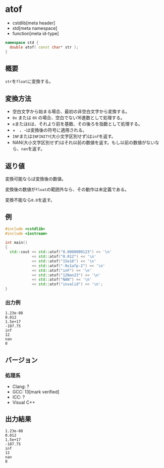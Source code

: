# atof
* cstdlib[meta header]
* std[meta namespace]
* function[meta id-type]

```cpp
namespace std {
  double atof( const char* str );
}
```

## 概要

`str`を`float`に変換する。

## 変換方法

- 空白文字から始まる場合、最初の非空白文字から変換する。
- `0x` または `0X` の場合、空白でない16進数として処理する。
- `e`または`E`は、それより前を基数、その後ろを指数として処理する。
- \+　、\-は変換後の符号に適用される。
- `INF`または`INFINITY`(大小文字区別せず)は`inf`を返す。
- NAN(大小文字区別せず)はそれ以前の数値を返す。もし以前の数値がないなら、`nan`を返す。


## 返り値

変換可能ならば変換後の数値。

変換後の数値が`float`の範囲外なら、その動作は未定義である。

変換不能なら`0.0`を返す。


## 例

```cpp example
#include <cstdlib>
#include <iostream>
 
int main()
{
  std::cout << std::atof("0.0000000123") << '\n'
            << std::atof("0.012") << '\n'
            << std::atof("15e16") << '\n'
            << std::atof("-0x1afp-2") << '\n'
            << std::atof("inF") << '\n'
            << std::atof("12Nan23") << '\n'
            << std::atof("NAN") << '\n'
            << std::atof("invalid") << '\n';
}
```

### 出力例

```
1.23e-08
0.012
1.5e+17
-107.75
inf
12
nan
0
```

## バージョン
### 処理系
- Clang: ?
- GCC: 13[mark verified]
- ICC:  ?
- Visual C++

## 出力結果

```
1.23e-08
0.012
1.5e+17
-107.75
inf
12
nan
0
```

